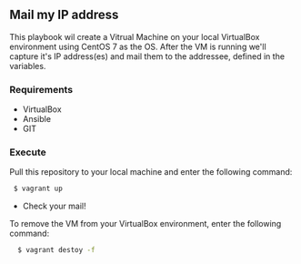 ## Mail my IP address ##

This playbook wil create a Vitrual Machine on your local VirtualBox environment using CentOS 7 as the OS.
After the VM is running we'll capture it's IP address(es) and mail them to the addressee, defined in the variables.

### Requirements ###
- VirtualBox
- Ansible
- GIT

### Execute ###
Pull this repository to your local machine and enter the following command:
```sh
 $ vagrant up
```
- Check your mail!

To remove the VM from your VirtualBox environment, enter the following command:
```sh
  $ vagrant destoy -f
```

